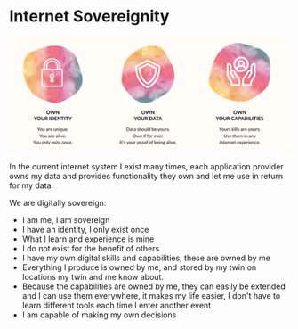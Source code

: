 # Internet Sovereignity

![](img/twin_sovereignity_.png)  

In the current internet system I exist many times, each application provider owns my data and provides functionality they own and let me use in return for my data.

We are digitally sovereign:

- I am me, I am sovereign
- I have an identity, I only exist once
- What I learn and experience is mine 
- I do not exist for the benefit of others 
- I have my own digital skills and capabilities, these are owned by me
- Everything I produce is owned by me, and stored by my twin on locations my twin and me know about.
- Because the capabilities are owned by me, they can easily be extended and I can use them everywhere, it makes my life easier, I don't have to learn different tools each time I enter another event
- I am capable of making my own decisions

